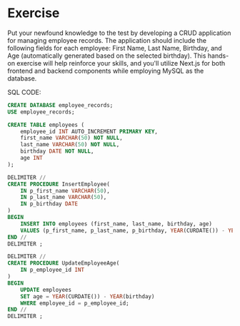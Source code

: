 # Exercise

Put your newfound knowledge to the test by developing a CRUD application for
managing employee records. The application should include the following fields
for each employee: First Name, Last Name, Birthday, and Age (automatically
generated based on the selected birthday). This hands-on exercise will help
reinforce your skills, and you'll utilize Next.js for both frontend and backend
components while employing MySQL as the database.

SQL CODE:

```sql
CREATE DATABASE employee_records;
USE employee_records;

CREATE TABLE employees (
    employee_id INT AUTO_INCREMENT PRIMARY KEY,
    first_name VARCHAR(50) NOT NULL,
    last_name VARCHAR(50) NOT NULL,
    birthday DATE NOT NULL,
    age INT
);

DELIMITER //
CREATE PROCEDURE InsertEmployee(
    IN p_first_name VARCHAR(50),
    IN p_last_name VARCHAR(50),
    IN p_birthday DATE
)
BEGIN
    INSERT INTO employees (first_name, last_name, birthday, age)
    VALUES (p_first_name, p_last_name, p_birthday, YEAR(CURDATE()) - YEAR(p_birthday));
END //
DELIMITER ;

DELIMITER //
CREATE PROCEDURE UpdateEmployeeAge(
    IN p_employee_id INT
)
BEGIN
    UPDATE employees
    SET age = YEAR(CURDATE()) - YEAR(birthday)
    WHERE employee_id = p_employee_id;
END //
DELIMITER ;



```
